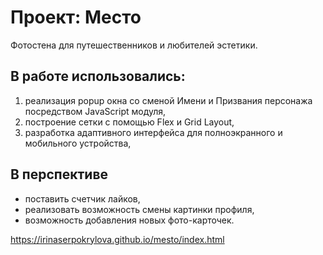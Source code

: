 # Проект: Место

Фотостена для путешественников и любителей эстетики.

## В работе использовались:

1. реализация popup окна со сменой Имени и Призвания персонажа посредством JavaScript модуля,
2. построение сетки с помощью Flex и Grid Layout,
3. разработка адаптивного интерфейса для полноэкранного и мобильного устройства,

## В перспективе

- поставить счетчик лайков,
- реализовать возможность смены картинки профиля,
- возможность добавления новых фото-карточек.

https://irinaserpokrylova.github.io/mesto/index.html

